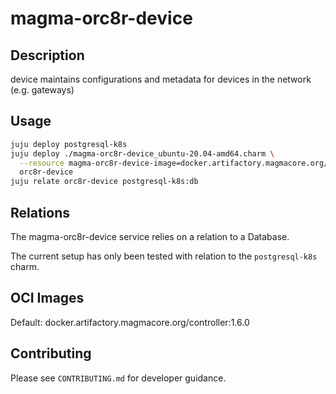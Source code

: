 # magma-orc8r-device

## Description
device maintains configurations and metadata for devices in the network (e.g. gateways)

## Usage

```bash
juju deploy postgresql-k8s
juju deploy ./magma-orc8r-device_ubuntu-20.04-amd64.charm \
  --resource magma-orc8r-device-image=docker.artifactory.magmacore.org/controller:1.6.0 \
  orc8r-device
juju relate orc8r-device postgresql-k8s:db
```

## Relations

The magma-orc8r-device service relies on a relation to a Database. 

The current setup has only been tested with relation to the `postgresql-k8s` charm.

## OCI Images

Default: docker.artifactory.magmacore.org/controller:1.6.0

## Contributing

Please see `CONTRIBUTING.md` for developer guidance.
